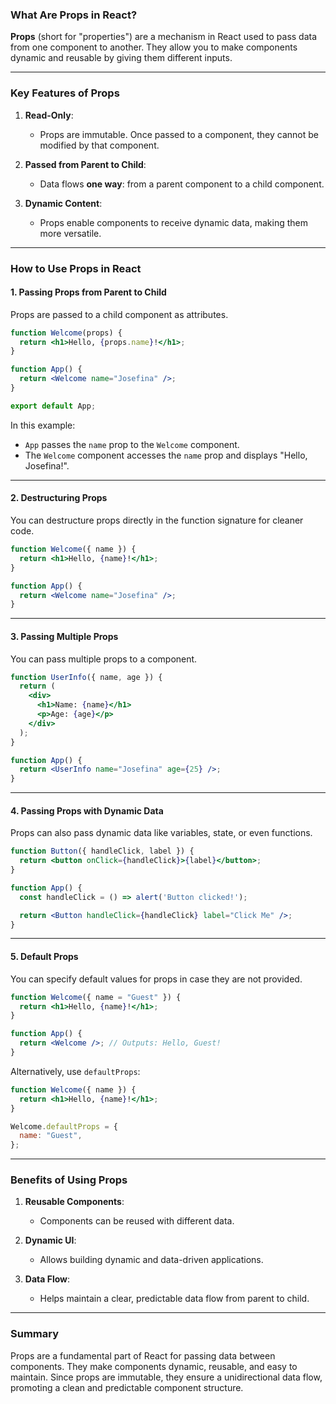 ### What Are Props in React?

**Props** (short for "properties") are a mechanism in React used to pass data from one component to another. They allow you to make components dynamic and reusable by giving them different inputs.

---

### Key Features of Props

1. **Read-Only**:
   - Props are immutable. Once passed to a component, they cannot be modified by that component.
   
2. **Passed from Parent to Child**:
   - Data flows **one way**: from a parent component to a child component.
   
3. **Dynamic Content**:
   - Props enable components to receive dynamic data, making them more versatile.

---

### How to Use Props in React

#### 1. Passing Props from Parent to Child
Props are passed to a child component as attributes.

```jsx
function Welcome(props) {
  return <h1>Hello, {props.name}!</h1>;
}

function App() {
  return <Welcome name="Josefina" />;
}

export default App;
```

In this example:
- `App` passes the `name` prop to the `Welcome` component.
- The `Welcome` component accesses the `name` prop and displays "Hello, Josefina!".

---

#### 2. Destructuring Props
You can destructure props directly in the function signature for cleaner code.

```jsx
function Welcome({ name }) {
  return <h1>Hello, {name}!</h1>;
}

function App() {
  return <Welcome name="Josefina" />;
}
```

---

#### 3. Passing Multiple Props
You can pass multiple props to a component.

```jsx
function UserInfo({ name, age }) {
  return (
    <div>
      <h1>Name: {name}</h1>
      <p>Age: {age}</p>
    </div>
  );
}

function App() {
  return <UserInfo name="Josefina" age={25} />;
}
```

---

#### 4. Passing Props with Dynamic Data
Props can also pass dynamic data like variables, state, or even functions.

```jsx
function Button({ handleClick, label }) {
  return <button onClick={handleClick}>{label}</button>;
}

function App() {
  const handleClick = () => alert('Button clicked!');

  return <Button handleClick={handleClick} label="Click Me" />;
}
```

---

#### 5. Default Props
You can specify default values for props in case they are not provided.

```jsx
function Welcome({ name = "Guest" }) {
  return <h1>Hello, {name}!</h1>;
}

function App() {
  return <Welcome />; // Outputs: Hello, Guest!
}
```

Alternatively, use `defaultProps`:
```jsx
function Welcome({ name }) {
  return <h1>Hello, {name}!</h1>;
}

Welcome.defaultProps = {
  name: "Guest",
};
```

---

### Benefits of Using Props

1. **Reusable Components**:
   - Components can be reused with different data.

2. **Dynamic UI**:
   - Allows building dynamic and data-driven applications.

3. **Data Flow**:
   - Helps maintain a clear, predictable data flow from parent to child.

---

### Summary

Props are a fundamental part of React for passing data between components. They make components dynamic, reusable, and easy to maintain. Since props are immutable, they ensure a unidirectional data flow, promoting a clean and predictable component structure.